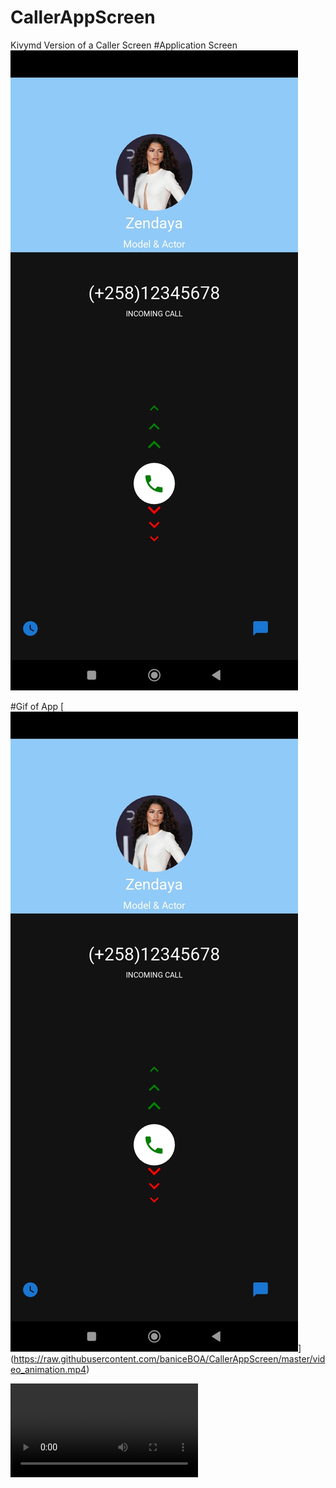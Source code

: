 # CallerAppScreen
Kivymd Version of a Caller Screen 
#Application Screen 
![Alt screenshot ](./Screenshot.jpg)

#Gif of App
[![Animation](https://raw.githubusercontent.com/baniceBOA/CallerAppScreen/master/Screenshot.jpg)]
(https://raw.githubusercontent.com/baniceBOA/CallerAppScreen/master/video_animation.mp4)

<video
  src="video_animation.mp4"
  alt="Alt text"
  title="Optional title"
  style="display: inline-block; margin: 0 auto; max-width: 300px">
